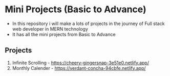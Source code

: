 # Mini Projects (Basic to Advance)
- In this repository i will make a lots of projects in the journey of Full stack web developer in MERN technology
- It has all the mini projects from Basic to Advance

## Projects
1. Infinite Scrolling - https://cheery-gingersnap-3e51e0.netlify.app/
2. Monthly Calender - https://verdant-concha-94cbfe.netlify.app/
